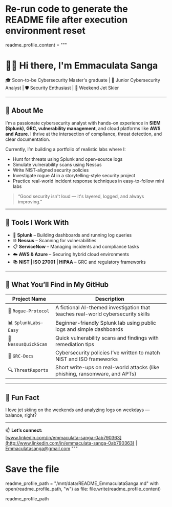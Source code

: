# Re-run code to generate the README file after execution environment reset
readme_profile_content = """
# 👋🏽 Hi there, I'm Emmaculata Sanga

🎓 Soon-to-be Cybersecurity Master's graduate | 🔐 Junior Cybersecurity Analyst | 🛡️ Security Enthusiast | 🌊 Weekend Jet Skier

---

## 🧠 About Me

I'm a passionate cybersecurity analyst with hands-on experience in **SIEM (Splunk), GRC, vulnerability management**, and cloud platforms like **AWS and Azure**. I thrive at the intersection of compliance, threat detection, and clear documentation.

Currently, I’m building a portfolio of realistic labs where I:

- Hunt for threats using Splunk and open-source logs
- Simulate vulnerability scans using Nessus
- Write NIST-aligned security policies
- Investigate rogue AI in a storytelling-style security project
- Practice real-world incident response techniques in easy-to-follow mini labs

> “Good security isn't loud — it's layered, logged, and always improving.”

---

## 🔧 Tools I Work With

- 🧠 **Splunk** – Building dashboards and running log queries
- 🌐 **Nessus** – Scanning for vulnerabilities
- 📋 **ServiceNow** – Managing incidents and compliance tasks
- ☁️ **AWS & Azure** – Securing hybrid cloud environments
- 📚 **NIST | ISO 27001 | HIPAA** – GRC and regulatory frameworks

---

## 📂 What You’ll Find in My GitHub

| Project Name         | Description                                                                      |
| -------------------- | -------------------------------------------------------------------------------- |
| 🧠 `Rogue-Protocol`  | A fictional AI-themed investigation that teaches real-world cybersecurity skills |
| 📊 `SplunkLabs-Easy` | Beginner-friendly Splunk lab using public logs and simple dashboards             |
| 🧪 `NessusQuickScan` | Quick vulnerability scans and findings with remediation tips                     |
| 📃 `GRC-Docs`        | Cybersecurity policies I’ve written to match NIST and ISO frameworks             |
| 🔍 `ThreatReports`   | Short write-ups on real-world attacks (like phishing, ransomware, and APTs)      |

---

## 🎯 Fun Fact

I love jet skiing on the weekends and analyzing logs on weekdays — balance, right?

---

📫 **Let’s connect:**\
[www.linkedin.com/in/emmaculata-sanga-0ab790363](http://www.linkedin.com/in/emmaculata-sanga-0ab790363) | [Emmaculatasanga@gmail.com](mailto:Emmaculatasanga@gmail.com)
"""

# Save the file
readme_profile_path = "/mnt/data/README_EmmaculataSanga.md"
with open(readme_profile_path, "w") as file:
    file.write(readme_profile_content)

readme_profile_path

<!--
**EmmaculataSanga/EmmaculataSanga** is a ✨ _special_ ✨ repository because its `README.md` (this file) appears on your GitHub profile.

Here are some ideas to get you started:

- 🔭 I’m currently working on ...
- 🌱 I’m currently learning ...
- 👯 I’m looking to collaborate on ...
- 🤔 I’m looking for help with ...
- 💬 Ask me about ...
- 📫 How to reach me: ...
- 😄 Pronouns: ...
- ⚡ Fun fact: ...
-->
